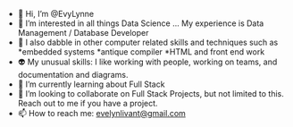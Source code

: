 - 👋 Hi, I’m @EvyLynne
- 👀 I’m interested in all things Data Science ... My experience is Data Management / Database Developer 
- :memo: I also dabble in other computer related skills and techniques such as *embedded systems *antique compiler  *HTML and front end work
- :alien: My unusual skills: I like working with people, working on teams, and documentation and diagrams. 
- 🌱 I’m currently learning about Full Stack
- 💞️ I’m looking to collaborate on Full Stack Projects, but not limited to this.  Reach out to me if you have a project.
- 📫 How to reach me: evelynlivant@gmail.com 

<!---
EvyLynne/EvyLynne is a ✨ special ✨ repository because its `README.md` (this file) appears on your GitHub profile.
You can click the Preview link to take a look at your changes.
--->
